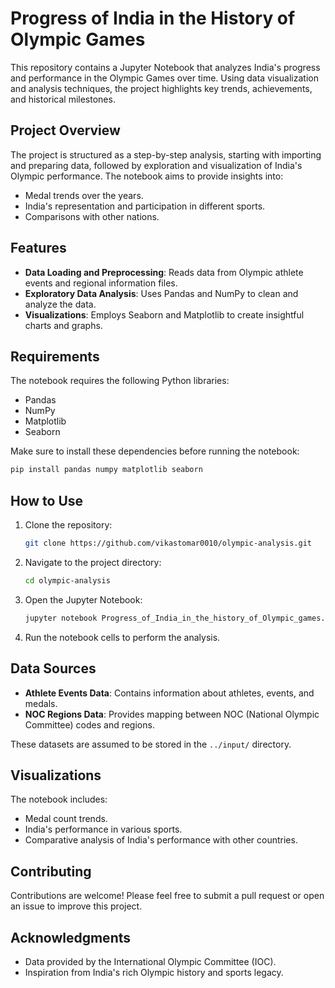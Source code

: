 # Progress of India in the History of Olympic Games

This repository contains a Jupyter Notebook that analyzes India's progress and performance in the Olympic Games over time. Using data visualization and analysis techniques, the project highlights key trends, achievements, and historical milestones.

## Project Overview

The project is structured as a step-by-step analysis, starting with importing and preparing data, followed by exploration and visualization of India's Olympic performance. The notebook aims to provide insights into:

- Medal trends over the years.
- India's representation and participation in different sports.
- Comparisons with other nations.

## Features

- **Data Loading and Preprocessing**: Reads data from Olympic athlete events and regional information files.
- **Exploratory Data Analysis**: Uses Pandas and NumPy to clean and analyze the data.
- **Visualizations**: Employs Seaborn and Matplotlib to create insightful charts and graphs.

## Requirements

The notebook requires the following Python libraries:

- Pandas
- NumPy
- Matplotlib
- Seaborn

Make sure to install these dependencies before running the notebook:
```bash
pip install pandas numpy matplotlib seaborn
```

## How to Use

1. Clone the repository:
   ```bash
   git clone https://github.com/vikastomar0010/olympic-analysis.git
   ```
2. Navigate to the project directory:
   ```bash
   cd olympic-analysis
   ```
3. Open the Jupyter Notebook:
   ```bash
   jupyter notebook Progress_of_India_in_the_history_of_Olympic_games.ipynb
   ```
4. Run the notebook cells to perform the analysis.

## Data Sources

- **Athlete Events Data**: Contains information about athletes, events, and medals.
- **NOC Regions Data**: Provides mapping between NOC (National Olympic Committee) codes and regions.

These datasets are assumed to be stored in the `../input/` directory.

## Visualizations

The notebook includes:
- Medal count trends.
- India's performance in various sports.
- Comparative analysis of India's performance with other countries.

## Contributing

Contributions are welcome! Please feel free to submit a pull request or open an issue to improve this project.

## Acknowledgments

- Data provided by the International Olympic Committee (IOC).
- Inspiration from India's rich Olympic history and sports legacy.

